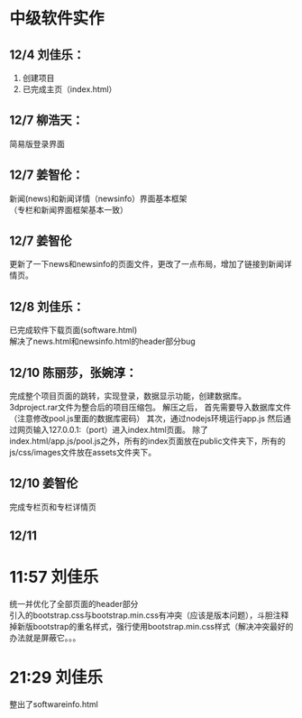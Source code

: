 # 中级软件实作

## 12/4 刘佳乐：   
1. 创建项目  
2. 已完成主页（index.html）

## 12/7 柳浩天：  
 简易版登录界面


## 12/7 姜智伦：  
  新闻(news)和新闻详情（newsinfo）界面基本框架  
  （专栏和新闻界面框架基本一致）
  
## 12/7 姜智伦
更新了一下news和newsinfo的页面文件，更改了一点布局，增加了链接到新闻详情页。


## 12/8 刘佳乐：   
已完成软件下载页面(software.html)  
解决了news.html和newsinfo.html的header部分bug

## 12/10 陈丽莎，张婉淳：
完成整个项目页面的跳转，实现登录，数据显示功能，创建数据库。
3dproject.rar文件为整合后的项目压缩包。
解压之后，
首先需要导入数据库文件（注意修改pool.js里面的数据库密码）
其次，通过nodejs环境运行app.js
然后通过网页输入127.0.0.1:（port）进入index.html页面。
除了index.html/app.js/pool.js之外，所有的index页面放在public文件夹下，所有的js/css/images文件放在assets文件夹下。

## 12/10 姜智伦
完成专栏页和专栏详情页

## 12/11 
# 11:57 刘佳乐
统一并优化了全部页面的header部分  
引入的bootstrap.css与bootstrap.min.css有冲突（应该是版本问题），斗胆注释掉新版bootstrap的重名样式，强行使用bootstrap.min.css样式（解决冲突最好的办法就是屏蔽它。。。
# 21:29 刘佳乐  
整出了softwareinfo.html
